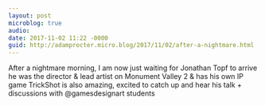 ```yaml
---
layout: post
microblog: true
audio: 
date: 2017-11-02 11:22 -0000
guid: http://adamprocter.micro.blog/2017/11/02/after-a-nightmare.html
---
```

After a nightmare morning, I am now just waiting for Jonathan Topf to arrive he was the director & lead artist on Monument Valley 2 & has his own IP game TrickShot is also amazing, excited to catch up and hear his talk + discussions with @gamesdesignart students
